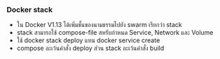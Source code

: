 ### Docker stack

- ใน Docker V1.13 ได้เพิ่มชั้นของนามธรรมไปยัง swarm เรียกว่า stack
- stack สามารถใช้ compose-file สหรับกำหนด Service, Network และ Volume
- ใช้ docker stack deploy แทน docker service create
- compose ละเว้นคำสั่ง deploy ส่วน stack ละเว้นคำสั่ง build
